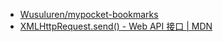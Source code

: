 - [Wusuluren/mypocket-bookmarks](https://github.com/Wusuluren/mypocket-bookmarks)
- [XMLHttpRequest.send() - Web API 接口 | MDN](https://developer.mozilla.org/zh-CN/docs/Web/API/XMLHttpRequest/send)
